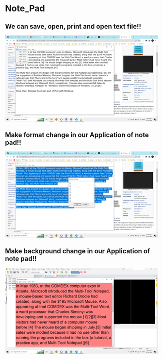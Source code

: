 # Note_Pad
## We can save, open, print and open text file!!
<img src = "note1.png">

## Make format change in our Application of note pad!!
<img src = "note2.png">

## Make background change in our Application of note pad!!
<img src = "note3.png">
